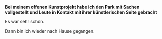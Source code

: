 **Bei meinem offenen Kunstprojekt habe ich den Park mit Sachen vollgestellt und Leute in Kontakt mit ihrer künstlerischen Seite gebracht**

Es war sehr schön.

Dann bin ich wieder nach Hause gegangen.